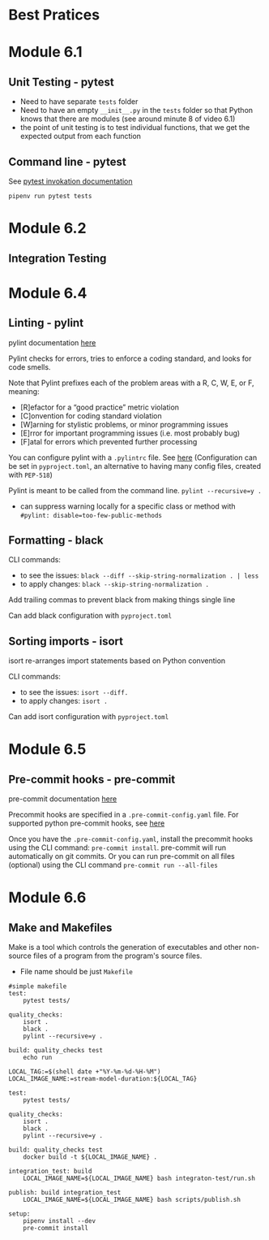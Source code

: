 # Best Pratices

# Module 6.1
## Unit Testing - pytest

- Need to have separate `tests` folder
- Need to have an empty `__init__.py` in the `tests` folder so that Python knows that there are modules (see around minute 8 of video 6.1)
- the point of unit testing is to test individual functions, that we get the expected output from each function 

## Command line - pytest
See [pytest invokation documentation](https://docs.pytest.org/en/7.1.x/how-to/usage.html)
```
pipenv run pytest tests 
```

# Module 6.2
## Integration Testing



# Module 6.4
## Linting - pylint 
pylint documentation [here](https://pylint.pycqa.org/en/latest/)

Pylint checks for errors, tries to enforce a coding standard, and looks for code smells.

Note that Pylint prefixes each of the problem areas with a R, C, W, E, or F, meaning:
- [R]efactor for a “good practice” metric violation
- [C]onvention for coding standard violation
- [W]arning for stylistic problems, or minor programming issues
- [E]rror for important programming issues (i.e. most probably bug)
- [F]atal for errors which prevented further processing

You can configure pylint with a `.pylintrc` file. See [here](https://www.codeac.io/documentation/pylint-configuration.html) 
(Configuration can be set in `pyproject.toml`, an alternative to having many config files, created with `PEP-518`)

Pylint is meant to be called from the command line. `pylint --recursive=y .`
- can suppress warning locally for a specific class or method with `#pylint: disable=too-few-public-methods`

## Formatting - black

CLI commands: 
- to see the issues: `black --diff --skip-string-normalization . | less`
- to apply changes: `black --skip-string-normalization .`

Add trailing commas to prevent black from making things single line

Can add black configuration with `pyproject.toml`

## Sorting imports - isort
isort re-arranges import statements based on Python convention 

CLI commands:
- to see the issues: `isort --diff. `
- to apply changes: `isort .`

Can add isort configuration with `pyproject.toml`

# Module 6.5
## Pre-commit hooks - pre-commit
pre-commit documentation [here](https://pre-commit.com/)

Precommit hooks are specified in a `.pre-commit-config.yaml` file. 
For supported python pre-commit hooks, see [here](https://pre-commit.com/hooks.html)

Once you have the `.pre-commit-config.yaml`, install the precommit hooks using the CLI command: `pre-commit install`. pre-commit will run automatically on git commits.
Or you can run pre-commit on all files (optional) using the CLI command `pre-commit run --all-files` 

# Module 6.6
## Make and Makefiles
Make is a tool which controls the generation of executables and other non-source files of a program from the program's source files.

- File name should be just `Makefile`
```
#simple makefile
test:
    pytest tests/

quality_checks:
    isort .
    black .
    pylint --recursive=y .

build: quality_checks test
    echo run
```

```
LOCAL_TAG:=$(shell date +"%Y-%m-%d-%H-%M")
LOCAL_IMAGE_NAME:=stream-model-duration:${LOCAL_TAG}

test:
	pytest tests/

quality_checks:
	isort .
	black .
	pylint --recursive=y .

build: quality_checks test
	docker build -t ${LOCAL_IMAGE_NAME} .

integration_test: build
	LOCAL_IMAGE_NAME=${LOCAL_IMAGE_NAME} bash integraton-test/run.sh

publish: build integration_test
	LOCAL_IMAGE_NAME=${LOCAL_IMAGE_NAME} bash scripts/publish.sh

setup:
	pipenv install --dev
	pre-commit install
```